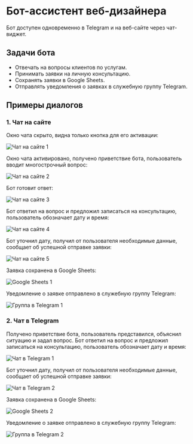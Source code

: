 # Бот-ассистент веб-дизайнера

Бот доступен одновременно в Telegram и на веб-сайте через чат-виджет.

## Задачи бота

* Отвечать на вопросы клиентов по услугам.
* Принимать заявки на личную консультацию.
* Сохранять заявки в Google Sheets.
* Отправлять уведомления о заявках в служебную группу Telegram.

## Примеры диалогов

### 1. Чат на сайте

Окно чата скрыто, видна только кнопка для его активации:

![Чат на сайте 1](./img/01.%20%D0%A7%D0%B0%D1%82%20%D0%BD%D0%B0%20%D1%81%D0%B0%D0%B9%D1%82%D0%B5%201.png)

Окно чата активировано, получено приветствие бота, пользователь вводит многострочный вопрос:

![Чат на сайте 2](./img/02.%20%D0%A7%D0%B0%D1%82%20%D0%BD%D0%B0%20%D1%81%D0%B0%D0%B9%D1%82%D0%B5%202.png)

Бот готовит ответ:

![Чат на сайте 3](./img/03.%20%D0%A7%D0%B0%D1%82%20%D0%BD%D0%B0%20%D1%81%D0%B0%D0%B9%D1%82%D0%B5%203.png)

Бот ответил на вопрос и предложил записаться на консультацию, пользователь обозначает дату и время:

![Чат на сайте 4](./img/04.%20%D0%A7%D0%B0%D1%82%20%D0%BD%D0%B0%20%D1%81%D0%B0%D0%B9%D1%82%D0%B5%204.png)

Бот уточнил дату, получил от пользователя необходимые данные, сообщает об успешной отправке заявки:

![Чат на сайте 5](./img/05.%20%D0%A7%D0%B0%D1%82%20%D0%BD%D0%B0%20%D1%81%D0%B0%D0%B9%D1%82%D0%B5%205.png)

Заявка сохранена в Google Sheets:

![Google Sheets 1](./img/06.%20Google%20Sheets%201.png)

Уведомление о заявке отправлено в служебную группу Telegram:

![Группа в Telegram 1](./img/07.%20%D0%93%D1%80%D1%83%D0%BF%D0%BF%D0%B0%20%D0%B2%20Telegram%201.png)

### 2. Чат в Telegram

Получено приветствие бота, пользователь представился, объяснил ситуацию и задал вопрос. Бот ответил на вопрос и предложил записаться на консультацию, пользователь обозначает дату и время:

![Чат в Telegram 1](./img/08.%20%D0%A7%D0%B0%D1%82%20%D0%B2%20Telegram%201.png)

Бот уточнил дату, получил от пользователя необходимые данные, сообщает об успешной отправке заявки:

![Чат в Telegram 2](./img/09.%20%D0%A7%D0%B0%D1%82%20%D0%B2%20Telegram%202.png)

Заявка сохранена в Google Sheets:

![Google Sheets 2](./img/10.%20Google%20Sheets%202.png)

Уведомление о заявке отправлено в служебную группу Telegram:

![Группа в Telegram 2](./img/11.%20%D0%93%D1%80%D1%83%D0%BF%D0%BF%D0%B0%20%D0%B2%20Telegram%202.png)
